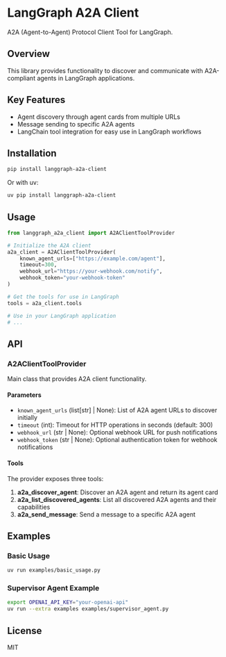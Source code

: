 # LangGraph A2A Client

A2A (Agent-to-Agent) Protocol Client Tool for LangGraph.

## Overview

This library provides functionality to discover and communicate with A2A-compliant agents in LangGraph applications.

## Key Features

- Agent discovery through agent cards from multiple URLs
- Message sending to specific A2A agents
- LangChain tool integration for easy use in LangGraph workflows

## Installation

```bash
pip install langgraph-a2a-client
```

Or with uv:

```bash
uv pip install langgraph-a2a-client
```

## Usage

```python
from langgraph_a2a_client import A2AClientToolProvider

# Initialize the A2A client
a2a_client = A2AClientToolProvider(
    known_agent_urls=["https://example.com/agent"],
    timeout=300,
    webhook_url="https://your-webhook.com/notify",
    webhook_token="your-webhook-token"
)

# Get the tools for use in LangGraph
tools = a2a_client.tools

# Use in your LangGraph application
# ...
```

## API

### A2AClientToolProvider

Main class that provides A2A client functionality.

#### Parameters

- `known_agent_urls` (list[str] | None): List of A2A agent URLs to discover initially
- `timeout` (int): Timeout for HTTP operations in seconds (default: 300)
- `webhook_url` (str | None): Optional webhook URL for push notifications
- `webhook_token` (str | None): Optional authentication token for webhook notifications

#### Tools

The provider exposes three tools:

1. **a2a_discover_agent**: Discover an A2A agent and return its agent card
2. **a2a_list_discovered_agents**: List all discovered A2A agents and their capabilities
3. **a2a_send_message**: Send a message to a specific A2A agent

## Examples

### Basic Usage

```sh
uv run examples/basic_usage.py
```

### Supervisor Agent Example

```sh
export OPENAI_API_KEY="your-openai-api"
uv run --extra examples examples/supervisor_agent.py
```

## License

MIT
